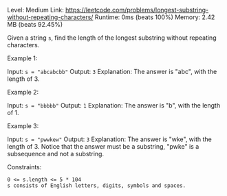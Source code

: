 Level: Medium
Link: https://leetcode.com/problems/longest-substring-without-repeating-characters/
Runtime: 0ms (beats 100%)
Memory: 2.42 MB (beats 92.45%)

Given a string `s`, find the length of the longest
substring without repeating characters.
 

Example 1:

Input: `s = "abcabcbb"`
Output: `3`
Explanation: The answer is "abc", with the length of 3.

Example 2:

Input: `s = "bbbbb"`
Output: `1`
Explanation: The answer is "b", with the length of 1.

Example 3:

Input: `s = "pwwkew"`
Output: `3`
Explanation: The answer is "wke", with the length of 3.
Notice that the answer must be a substring, "pwke" is a subsequence and not a substring.

 

Constraints:

    0 <= s.length <= 5 * 104
    s consists of English letters, digits, symbols and spaces.


